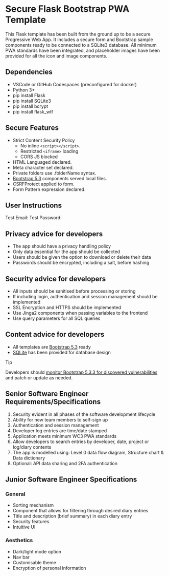 # Secure Flask Bootstrap PWA Template

This Flask template has been built from the ground up to be a secure Progressive Web App. It includes a secure form and Bootstrap sample components ready to be connected to a SQLite3 database. All minimum PWA standards have been integrated, and placeholder images have been provided for all the icon and image components.

## Dependencies

- VSCode or GitHub Codespaces (preconfigured for docker)
- Python 3+
- pip install Flask
- pip install SQLite3
- pip install bcrypt
- pip install flask_wtf

## Secure Features

- Strict Content Security Policy
  - No inline `<script></script>`.
  - Restricted `<iframe>` loading
  - CORS JS blocked
- HTML Languaged declared.
- Meta character set declared.
- Private folders use .folderName syntax.
- [Bootstrap 5.3](https://getbootstrap.com/) components served local files.
- CSRFProtect applied to form.
- Form Pattern expression declared.

## User Instructions 
Test Email:
Test Password:



## Privacy advice for developers

- The app should have a privacy handling policy
- Only data essential for the app should be collected
- Users should be given the option to download or delete their data
- Passwords should be encrypted, including a salt, before hashing

## Security advice for developers

- All inputs should be sanitised before processing or storing
- If including login, authentication and session management should be implemented
- SSL Encryption and HTTPS should be implemented
- Use Jinga2 components when passing variables to the frontend
- Use query parameters for all SQL queries

## Content advice for developers

- All templates are [Bootstrap 5.3](https://getbootstrap.com/) ready
- [SQLite](https://docs.python.org/3/library/sqlite3.html) has been provided for database design

> [!TIP]
> Developers should [monitor Bootstrap 5.3.3 for discovered vulnerabilities](https://security.snyk.io/package/npm/bootstrap) and patch or update as needed.

## Senior Software Engineer Requirements/Specifications

1. Security evident in all phases of the software development lifecycle
2. Ability for new team members to self-sign up
3. Authentication and session management
4. Developer log entries are time/date stamped
5. Application meets minimum WC3 PWA standards
6. Allow developers to search entries by developer, date, project or log/diary contents
7. The app is modelled using: Level 0 data flow diagram, Structure chart & Data dictionary
8. Optional: API data sharing and 2FA authentication

## Junior Software Engineer Specifications

### General

- Sorting mechanism
- Component that allows for filtering through desired diary entries
- Title and description (brief summary) in each diary entry
- Security features
- Intuitive UI

### Aesthetics

- Dark/light mode option
- Nav bar
- Customisable theme
- Encryption of personal information
